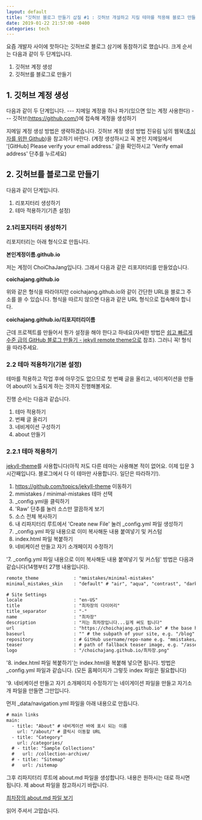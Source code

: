 ```yaml
---
layout: default
title: "깃허브 블로그 만들기 삽질 #1 : 깃허브 개설하고 지킬 테마를 적용해 블로그 만들기"
date: 2019-01-22 21:57:00 -0400
categories: tech
---
```


요즘 개발자 사이에 핫하다는 깃허브로 블로그 삼기에 동참하기로 했습니다.
크게 순서는 다음과 같이 두 단계입니다.

1. 깃허브 계정 생성
2. 깃허브를 블로그로 만들기

## 1. 깃허브 계정 생성
다음과 같이 두 단계입니다. 
--- 지메일 계정을 하나 파기(있으면 있는 계정 사용한다)
--- 깃허브(https://github.com/)에 접속해 계정을 생성하기

지메일 계정 생성 방법은 생략하겠습니다.
깃허브 계정 생성 방법 진유림 님의 웹북([초심자를 위한 Github](http://www.realhanbit.co.kr/books/125/pages/1129/preview))을 참고하기 바란다.
(계정 생성하시고 꼭 본인 지메일에서 '[GitHub] Please verify your email address.' 글을 확인하시고 'Verify email address' 단추를 누르세요)

## 2. 깃허브를 블로그로 만들기
다음과 같이 단계입니다.

1. 리포지터리 생성하기
2. 테마 적용하기(기존 설정)

### 2.1리포지터리 생성하기
리포지터리는 아래 형식으로 만듭니다.

**본인계정이름.github.io**

저는 계정이 ChoiChaJang입니다. 그래서 다음과 같은 리포지터리를 만들었습니다.

**coichajang.github.io**

위와 같은 형식을 따라야지만 coichajang.github.io와 같이 간단한 URL을 블로그 주소를 쓸 수 있습니다.
형식을 따르지 않으면 다음과 같은 URL 형식으로 접속해야 합니다.

**coichajang.github.io/리포지터리이름**

근데 프로젝트를 만들어서 뭔가 설정을 해야 한다고 하네요(자세한 방법은 [쉽고 빠르게 수준 급의 GitHub 블로그 만들기 - jekyll remote theme으로](https://dreamgonfly.github.io/2018/01/27/jekyll-remote-theme.html) 참조).
그러니 꼭! 형식을 따라주세요.


### 2.2 테마 적용하기(기본 설정)
테마를 적용하고 작업 후에 아무것도 없으므로 첫 번째 글을 올리고, 네이게이션을 만들어 about이 노출되게 하는 것까지 진행해볼게요.

진행 순서는 다음과 같습니다.

1. 테마 적용하기
2.  번째 글 올리기
3. 네비게이션 구성하기
4. about 만들기

### 2.2.1 테마 적용하기
[jekyll-theme](https://github.com/topics/jekyll-theme)를 사용합니다(아직 저도 다른 테마는 사용해본 적이 없어요. 이제 입문 3시간째입니다. 블로그에서 다 이 테마만 사용합니다. 일단은 따라하기!).

1. https://github.com/topics/jekyll-theme 이동하기
2. mmistakes / minimal-mistakes 테마 선택
3. _config.yml을 클릭하기
4. 'Raw' 단추를 눌러 소스만 깔끔하게 보기
5. 소스 전체 복사하기
6. 내 리파지터리 루트에서 'Create new File' 눌러 _config.yml 파일 생성하기
7. _config.yml 파일 내용으로 이미 복사해둔 내용 붙여넣기 및 커스텀
8. index.html 파일 복붙하기
9. 네비케이션 만들고 자기 소개페이지 수정하기

'7. _config.yml 파일 내용으로 이미 복사해둔 내용 붙여넣기 및 커스텀' 방법은 다음과 같습니다(14행부터 27행 내용입니다).


```html
remote_theme             : "mmistakes/minimal-mistakes"
minimal_mistakes_skin    : "default" # "air", "aqua", "contrast", "dark", "dirt", "neon", "mint", "plum", "sunrise"

# Site Settings
locale                   : "en-US"
title                    : "최차장의 다이어리"
title_separator          : "-"
name                     : "최차장"
description              : "저는 최차장입니다...길게 써도 됩니다"
url                      : "https://choichajang.github.io" # the base hostname & protocol for your site e.g. "https://mmistakes.github.io"
baseurl                  : "" # the subpath of your site, e.g. "/blog"
repository               : # GitHub username/repo-name e.g. "mmistakes/minimal-mistakes"
teaser                   : # path of fallback teaser image, e.g. "/assets/images/500x300.png"
logo                     : "/choichajang.github.io/최차장.png"
```


'8. index.html 파일 복붙하기'는 index.html을 복붙해 넣으면 됩니다. 방법은 _config.yml 파일과 같습니다.
(모든 홈페이지가 그렇듯 index 파일은 필요합니다)

'9. 네비케이션 만들고 자기 소개페이지 수정하기'는 네이게이션 파일을 만들고 자기소개 파일을 만들면 그만입니다.

먼저 _data/navigation.yml 파일을 아래 내용으로 만듭니다.

```html
# main links
main:
  - title: "About" # 네비게이션 바에 표시 되는 이름
    url: "/about/" # 클릭시 이동할 URL
  - title: "Category"
    url: /categories/
  # - title: "Sample Collections"
  #   url: /collection-archive/
  # - title: "Sitemap"
  #   url: /sitemap
```

그후 리파지터리 루트에 about.md 파일을 생성합니다. 내용은 원하시는 대로 하시면 됩니다.
제 about 파일을 참고하시기 바랍니다.

[최차장의 about.md 파일 보기](https://github.com/ChoiChaJang/choichajang.github.io/blob/master/about.md)

읽어 주셔서 고맙습니다.
